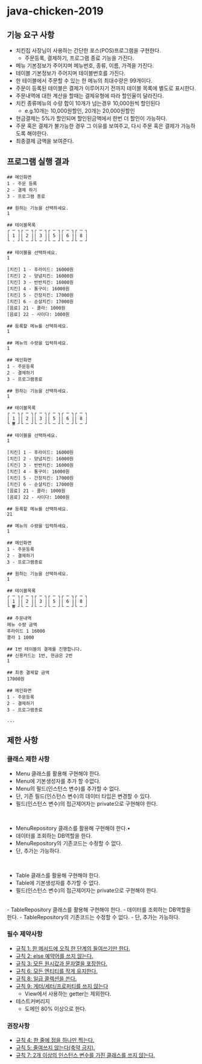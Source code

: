 # java-chicken-2019

## 기능 요구 사항

- 치킨집 사장님이 사용하는 간단한 포스(POS)프로그램을 구현한다.
    - 주문등록, 결제하기, 프로그램 종료 기능을 가진다.
- 메뉴 기본정보가 주어지며 메뉴번호, 종류, 이름, 가격을 가진다.
- 테이블 기본정보가 주어지며 테이블번호를 가진다.
- 한 테이블에서 주문할 수 있는 한 메뉴의 최대수량은 99개이다.
- 주문이 등록된 테이블은 결제가 이루어지기 전까지 테이블 목록에 별도로 표시한다.
- 주문내역에 대한 계산을 할때는 결제유형에 따라 할인율이 달라진다.
- 치킨 종류메뉴의 수량 합이 10개가 넘는경우 10,000원씩 할인된다
    - e.g.10개는 10,000원할인, 20개는 20,000원할인
- 현금결제는 5%가 할인되며 할인된금액에서 한번 더 할인이 가능하다.
- 주문 혹은 결제가 불가능한 경우 그 이유를 보여주고, 다시 주문 혹은 결제가 가능하도록 해야한다.
- 최종결제 금액을 보여준다.

## 프로그램 실행 결과

```text
## 메인화면
1 - 주문 등록
2 - 결제 하기
3 - 프로그램 종료

## 원하는 기능을 선택하세요.
1

## 테이블목록
┌ ─ ┐┌ ─ ┐┌ ─ ┐┌ ─ ┐┌ ─ ┐┌ ─ ┐
| 1 || 2 || 3 || 5 || 6 || 8 |
└ - ┘└ ─ ┘└ ─ ┘└ ─ ┘└ ─ ┘└ ─ ┘

## 테이블을 선택하세요.
1

[치킨] 1 - 후라이드: 16000원
[치킨] 2 - 양념치킨: 16000원
[치킨] 3 - 반반치킨: 16000원
[치킨] 4 - 통구이: 16000원
[치킨] 5 - 간장치킨: 17000원
[치킨] 6 - 순살치킨: 17000원
[음료] 21 - 콜라: 1000원
[음료] 22 - 사이다: 1000원

## 등록할 메뉴를 선택하세요.
1

## 메뉴의 수량을 입력하세요.
1

## 메인화면
1 - 주문등록
2 - 결제하기
3 - 프로그램종료

## 원하는 기능을 선택하세요.
1

## 테이블목록
┌ ─ ┐┌ ─ ┐┌ ─ ┐┌ ─ ┐┌ ─ ┐┌ ─ ┐
| 1 || 2 || 3 || 5 || 6 || 8 |
└ ₩ ┘└ ─ ┘└ ─ ┘└ ─ ┘└ ─ ┘└ ─ ┘

## 테이블을 선택하세요.
1

[치킨] 1 - 후라이드: 16000원
[치킨] 2 - 양념치킨: 16000원
[치킨] 3 - 반반치킨: 16000원
[치킨] 4 - 통구이: 16000원
[치킨] 5 - 간장치킨: 17000원
[치킨] 6 - 순살치킨: 17000원
[음료] 21 - 콜라: 1000원
[음료] 22 - 사이다: 1000원

## 등록할 메뉴를 선택하세요.
21

## 메뉴의 수량을 입력하세요.
1

## 메인화면
1 - 주문등록
2 - 결제하기
3 - 프로그램종료

## 원하는 기능을 선택하세요.
1

## 테이블목록
┌ ─ ┐┌ ─ ┐┌ ─ ┐┌ ─ ┐┌ ─ ┐┌ ─ ┐
| 1 || 2 || 3 || 5 || 6 || 8 |
└ ₩ ┘└ ─ ┘└ ─ ┘└ ─ ┘└ ─ ┘└ ─ ┘

## 주문내역
메뉴 수량 금액
후라이드 1 16000 
콜라 1 1000

## 1번 테이블의 결제를 진행합니다.
## 신용카드는 1번, 현금은 2번
1

## 최종 결제할 금액
17000원

## 메인화면
1 - 주문등록
2 - 결제하기
3 - 프로그램종료

...
```

## 제한 사항

### 클래스 제한 사항

- Menu 클래스를 활용해 구현해야 한다.
- Menu에 기본생성자를 추가 할 수없다.
- Menu의 필드(인스턴스 변수)를 추가할 수 없다.
- 단, 기존 필드(인스턴스 변수)의 데이터 타입은 변경할 수 있다.
- 필드(인스턴스 변수)의 접근제어자는 private으로 구현해야 한다.

<br/>

- MenuRepository 클래스를 활용해 구현해야 한다.•
- 데이터를 조회하는 DB역할을 한다.
- MenuRepository의 기존코드는 수정할 수 없다.
- 단, 추가는 가능하다.

<br/>

- Table 클래스를 활용해 구현해야 한다.
- Table에 기본생성자를 추가할 수 없다.
- 필드(인스턴스 변수)의 접근제어자는 private으로 구현해야 한다.

<br/>
- TableRepository 클래스를 활용해 구현해야 한다.
- 데이터를 조회하는 DB역할을 한다.
- TableRepository의 기존코드는 수정할 수 없다.
- 단, 추가는 가능하다.

### 필수 제약사항

- [규칙 1: 한 메서드에 오직 한 단계의 들여쓰기만 한다.](https://developerfarm.wordpress.com/2012/01/26/object_calisthenics_2/)
- [규칙 2: else 예약어를 쓰지 않는다.](https://developerfarm.wordpress.com/2012/01/27/object_calisthenics_3/)
- [규칙 3: 모든 원시값과 문자열을 포장한다.](https://developerfarm.wordpress.com/2012/01/27/object_calisthenics_4/)
- [규칙 6: 모든 엔티티를 작게 유지한다.](https://developerfarm.wordpress.com/2012/01/31/object_calisthenics_7/)
- [규칙 8: 일급 콜렉션을 쓴다.](https://developerfarm.wordpress.com/2012/02/01/object_calisthenics_/)
- [규칙 9: 게터/세터/프로퍼티를 쓰지 않는다](https://developerfarm.wordpress.com/2012/02/01/object_calisthenics_10/)
    - View에서 사용하는 getter는 제외한다.
- 테스트커버리지
    - 도메인 80% 이상으로 한다.

### 권장사항

- [규칙 4: 한 줄에 점을 하나만 찍는다.](https://developerfarm.wordpress.com/2012/01/30/object_calisthenics_5/)
- [규칙 5: 줄여쓰지 않는다(축약 금지).](https://developerfarm.wordpress.com/2012/01/30/object_calisthenics_6/)
- [규칙 7: 2개 이상의 인스턴스 변수를 가진 클래스를 쓰지 않는다.](https://developerfarm.wordpress.com/2012/01/31/object_calisthenics_8/)

